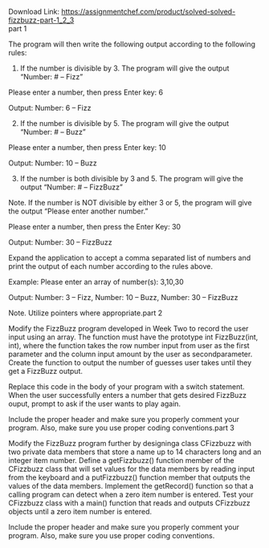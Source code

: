 Download Link: https://assignmentchef.com/product/solved-solved-fizzbuzz-part-1_2_3
<br>
part 1

The program will then write the following output according to the following rules:

1. If the number is divisible by 3. The program will give the output “Number: # – Fizz”

Please enter a number, then press Enter key: 6

Output: Number: 6 – Fizz

2. If the number is divisible by 5. The program will give the output “Number: # – Buzz”

Please enter a number, then press Enter key: 10

Output: Number: 10 – Buzz

3. If the number is both divisible by 3 and 5. The program will give the output “Number: # – FizzBuzz”

Note. If the number is NOT divisible by either 3 or 5, the program will give the output “Please enter another number.”

Please enter a number, then press the Enter Key: 30

Output: Number: 30 – FizzBuzz

Expand the application to accept a comma separated list of numbers and print the output of each number according to the rules above.

Example: Please enter an array of number(s): 3,10,30

Output: Number: 3 – Fizz, Number: 10 – Buzz, Number: 30 – FizzBuzz

Note. Utilize pointers where appropriate.part 2

Modify the FizzBuzz program developed in Week Two to record the user input using an array. The function must have the prototype int FizzBuzz(int, int), where the function takes the row number input from user as the first parameter and the column input amount by the user as secondparameter. Create the function to output the number of guesses user takes until they get a FizzBuzz output.

Replace this code in the body of your program with a switch statement. When the user successfully enters a number that gets desired FizzBuzz ouput, prompt to ask if the user wants to play again.

Include the proper header and make sure you properly comment your program. Also, make sure you use proper coding conventions.part 3

Modify the FizzBuzz program further by designinga class CFizzbuzz with two private data members that store a name up to 14 characters long and an integer item number. Define a getFizzbuzz() function member of the CFizzbuzz class that will set values for the data members by reading input from the keyboard and a putFizzbuzz() function member that outputs the values of the data members. Implement the getRecord() function so that a calling program can detect when a zero item number is entered. Test your CFizzbuzz class with a main() function that reads and outputs CFizzbuzz objects until a zero item number is entered.

Include the proper header and make sure you properly comment your program. Also, make sure you use proper coding conventions.